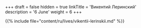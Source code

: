 +++
draft = false
hidden = true
linkTitle = 'Викентий Леринский'
description = '6 June'
weight = 6
+++

{{% include file="content/ru/lives/vikentii-lerinskii.md" %}}
